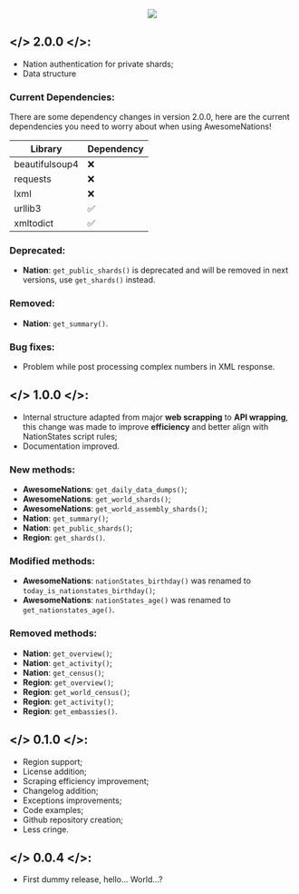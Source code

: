 <p align="center">
  <img src="https://i.imgur.com/apn9Y52.png"/>
</p>

## </> 2.0.0 </>:

- Nation authentication for private shards;
- Data structure

### Current Dependencies:

There are some dependency changes in version 2.0.0, here are the current dependencies you need to worry about when using AwesomeNations!

| Library                | Dependency         |
| -----------------------| ------------------ |
|  beautifulsoup4        | :x:                |
|  requests              | :x:                |
|  lxml                  | :x:                |
|  urllib3               | :white_check_mark: |
|  xmltodict             | :white_check_mark: |

### Deprecated:
- **Nation**: `get_public_shards()` is deprecated and will be removed in next versions, use `get_shards()` instead.

### Removed:
- **Nation**: `get_summary()`.

### Bug fixes:
- Problem while post processing complex numbers in XML response.

## </> 1.0.0 </>:

- Internal structure adapted from major **web scrapping** to **API wrapping**, this change was made to improve **efficiency** and better align with NationStates script rules;
- Documentation improved.

### New methods:
- **AwesomeNations**: `get_daily_data_dumps()`;
- **AwesomeNations**: `get_world_shards()`;
- **AwesomeNations**: `get_world_assembly_shards()`;
- **Nation**: `get_summary()`;
- **Nation**: `get_public_shards()`;
- **Region**: `get_shards()`.

### Modified methods:
- **AwesomeNations**: `nationStates_birthday()` was renamed to `today_is_nationstates_birthday()`;
- **AwesomeNations**: `nationStates_age()` was renamed to `get_nationstates_age()`.

### Removed methods:
- **Nation**: `get_overview()`;
- **Nation**: `get_activity()`;
- **Nation**: `get_census()`;
- **Region**: `get_overview()`;
- **Region**: `get_world_census()`;
- **Region**: `get_activity()`;
- **Region**: `get_embassies()`.

## </> 0.1.0 </>:

- Region support;
- License addition;
- Scraping efficiency improvement;
- Changelog addition;
- Exceptions improvements;
- Code examples;
- Github repository creation;
- Less cringe.

## </> 0.0.4 </>:

- First dummy release, hello... World...?